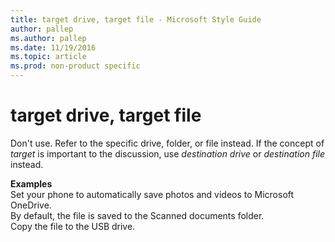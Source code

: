 ```yaml
---
title: target drive, target file - Microsoft Style Guide
author: pallep
ms.author: pallep
ms.date: 11/19/2016
ms.topic: article
ms.prod: non-product specific
---
```


# target drive, target file

Don't use. Refer to the specific drive, folder, or file instead. If the concept of *target* is important to the discussion, use *destination drive* or *destination file* instead. 

**Examples**  
Set your phone to automatically save photos and videos to Microsoft OneDrive.  
By default, the file is saved to the Scanned documents folder.  
Copy the file to the USB drive.
